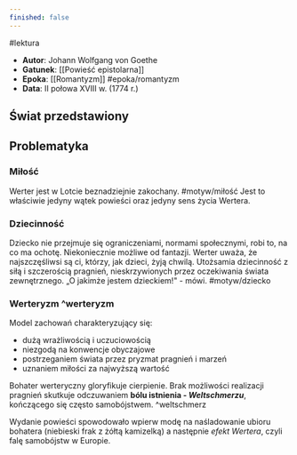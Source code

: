 ```yaml
---
finished: false
---
```

#lektura 
- **Autor**: Johann Wolfgang von Goethe
- **Gatunek**: [[Powieść epistolarna]]
- **Epoka**: [[Romantyzm]] #epoka/romantyzm 
- **Data**: II połowa XVIII w. (1774 r.)

## Świat przedstawiony
## Problematyka
### Miłość
Werter jest w Lotcie beznadziejnie zakochany. #motyw/miłość Jest to właściwie jedyny wątek powieści oraz jedyny sens życia Wertera.
### Dziecinność
Dziecko nie przejmuje się ograniczeniami, normami społecznymi, robi to, na co ma ochotę. Niekoniecznie możliwe od fantazji.
Werter uważa, że najszczęśliwsi są ci, którzy, jak dzieci, żyją chwilą. Utożsamia dziecinność z siłą i szczerością pragnień, nieskrzywionych przez oczekiwania świata zewnętrznego. „O jakimże jestem dzieckiem!" - mówi. #motyw/dziecko 

### Werteryzm ^werteryzm
Model zachowań charakteryzujący się:
- dużą wrażliwością i uczuciowością
- niezgodą na konwencje obyczajowe
- postrzeganiem świata przez pryzmat pragnień i marzeń
- uznaniem miłości za najwyższą wartość

Bohater werteryczny gloryfikuje cierpienie. Brak możliwości realizacji pragnień skutkuje odczuwaniem **bólu istnienia - *Weltschmerzu***, kończącego się często samobójstwem. ^weltschmerz

Wydanie powieści spowodowało wpierw modę na naśladowanie ubioru bohatera (niebieski frak z żółtą kamizelką) a następnie *efekt Wertera*, czyli falę samobójstw w Europie. 

